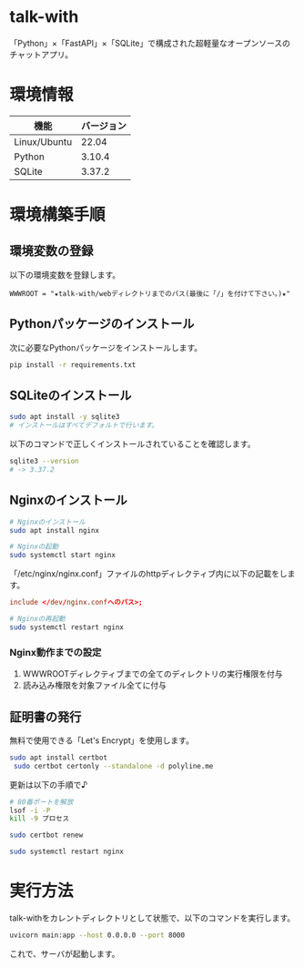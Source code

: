 # talk-with

「Python」×「FastAPI」×「SQLite」で構成された超軽量なオープンソースのチャットアプリ。


# 環境情報

| 機能 | バージョン |
| ---- | ---- |
| Linux/Ubuntu | 22.04 |
| Python | 3.10.4 |
| SQLite | 3.37.2 |


# 環境構築手順


## 環境変数の登録

以下の環境変数を登録します。

```env
WWWROOT = "★talk-with/webディレクトリまでのパス(最後に「/」を付けて下さい。)★"
```

## Pythonパッケージのインストール

次に必要なPythonパッケージをインストールします。

```bash
pip install -r requirements.txt
```

## SQLiteのインストール

```bash
sudo apt install -y sqlite3
# インストールはすべてデフォルトで行います。
```

以下のコマンドで正しくインストールされていることを確認します。

```bash
sqlite3 --version
# -> 3.37.2
```

## Nginxのインストール

```bash
# Nginxのインストール
sudo apt install nginx

# Nginxの起動
sudo systemctl start nginx
```

「/etc/nginx/nginx.conf」ファイルのhttpディレクティブ内に以下の記載をします。

```nginx.conf
include </dev/nginx.confへのパス>;
```

```bash
# Nginxの再起動
sudo systemctl restart nginx
```

### Nginx動作までの設定

1. WWWROOTディレクティブまでの全てのディレクトリの実行権限を付与
2. 読み込み権限を対象ファイル全てに付与


## 証明書の発行

無料で使用できる「Let's Encrypt」を使用します。

```bash
sudo apt install certbot
 sudo certbot certonly --standalone -d polyline.me
```

更新は以下の手順で♪

```bash
# 80番ポートを解放
lsof -i -P
kill -9 プロセス

sudo certbot renew

sudo systemctl restart nginx
```


# 実行方法

talk-withをカレントディレクトリとして状態で、以下のコマンドを実行します。

```bash
uvicorn main:app --host 0.0.0.0 --port 8000
```

これで、サーバが起動します。

